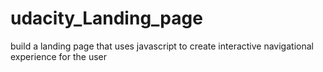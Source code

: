 # udacity_Landing_page
build a landing page that uses javascript to create interactive navigational experience for the user

